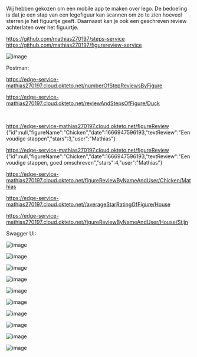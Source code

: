 Wij hebben gekozen om een mobile app te maken over lego. De bedoeling is dat je een stap van een legofiguur kan scannen om zo te zien hoeveel sterren je het figuurtje geeft. Daarnaast kan je ook een geschreven review achterlaten over het figuurtje.

https://github.com/mathias270197/steps-service
https://github.com/mathias270197/figurereview-service


![image](https://user-images.githubusercontent.com/58940744/200191287-2ef34358-0086-4185-a829-f5261dabc5b7.png)

Postman:

https://edge-service-mathias270197.cloud.okteto.net/numberOfStepReviewsByFigure
 

https://edge-service-mathias270197.cloud.okteto.net/reviewAndStepsOfFigure/Duck
 
 

https://edge-service-mathias270197.cloud.okteto.net/figureReview
{"id":null,"figureName":"Chicken","date":1666947596193,"textReview":"Eenvoudige stappen","stars":3,"user":"Mathias"}



 

https://edge-service-mathias270197.cloud.okteto.net/figureReview
{"id":null,"figureName":"Chicken","date":1666947596193,"textReview":"Eenvoudige stappen, goed omschreven","stars":4,"user":"Mathias"}

 

https://edge-service-mathias270197.cloud.okteto.net/figureReviewByNameAndUser/Chicken/Mathias
 

https://edge-service-mathias270197.cloud.okteto.net//averageStarRatingOfFigure/House
 

https://edge-service-mathias270197.cloud.okteto.net/figureReviewByNameAndUser/House/Stijn
 



Swagger UI:


![image](https://user-images.githubusercontent.com/58940744/200191540-96894142-5a01-4603-8615-82a4f208c1c5.png)

![image](https://user-images.githubusercontent.com/58940744/200191520-026cef39-0483-4955-8ba6-1fb3a864239d.png)

![image](https://user-images.githubusercontent.com/58940744/200191560-43f1bb8c-c9cf-4a1f-a759-c3eb930573ed.png)

![image](https://user-images.githubusercontent.com/58940744/200191578-fbebabab-9b60-4796-82aa-53ac01123eef.png)

![image](https://user-images.githubusercontent.com/58940744/201533883-f7f76432-3996-4b5a-92e9-23a3a32405e3.png)

![image](https://user-images.githubusercontent.com/58940744/201533894-fc23a6b5-eb56-4acf-b539-e3bd043edadb.png)

![image](https://user-images.githubusercontent.com/58940744/201533951-71b60639-bc71-436d-bbf4-d5cf539a6edc.png)

![image](https://user-images.githubusercontent.com/58940744/201533957-59d7e2a3-a444-432b-92ed-3fa073bcf1bf.png)

![image](https://user-images.githubusercontent.com/58940744/201533981-c614841a-9b24-4922-a46d-45216c9d69fb.png)

![image](https://user-images.githubusercontent.com/58940744/201533988-224154f3-8e52-48b9-9267-1ab61e736354.png)
